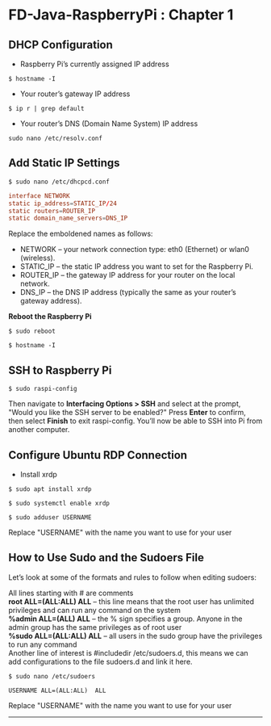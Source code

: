 # FD-Java-RaspberryPi : Chapter 1

## DHCP Configuration

* Raspberry Pi’s currently assigned IP address
```
$ hostname -I
```

* Your router’s gateway IP address
```
$ ip r | grep default
```

* Your router’s DNS (Domain Name System) IP address
```
sudo nano /etc/resolv.conf
```

## Add Static IP Settings
```
$ sudo nano /etc/dhcpcd.conf
```

```conf
interface NETWORK 
static ip_address=STATIC_IP/24
static routers=ROUTER_IP 
static domain_name_servers=DNS_IP
```

Replace the emboldened names as follows:
* NETWORK – your network connection type: eth0 (Ethernet) or wlan0 (wireless).
* STATIC_IP – the static IP address you want to set for the Raspberry Pi.
* ROUTER_IP – the gateway IP address for your router on the local network.
* DNS_IP – the DNS IP address (typically the same as your router’s gateway address).

<b>Reboot the Raspberry Pi</b>
```
$ sudo reboot

$ hostname -I
```

## SSH to Raspberry Pi

```
$ sudo raspi-config
```

Then navigate to <b>Interfacing Options > SSH</b> and select <b><Yes></b> at the prompt, "Would you like the SSH server to be enabled?" Press <b>Enter</b> to confirm, then select <b>Finish</b> to exit raspi-config. You’ll now be able to SSH into Pi from another computer.

## Configure Ubuntu RDP Connection

*  Install xrdp
```
$ sudo apt install xrdp

$ sudo systemctl enable xrdp
```

```
$ sudo adduser USERNAME
```
Replace "USERNAME" with the name you want to use for your user

## How to Use Sudo and the Sudoers File

<p>
Let’s look at some of the formats and rules to follow when editing sudoers:</br>
<div>
<tab>All lines starting with # are comments </br>
<tab><b>root ALL=(ALL:ALL) ALL</b> – this line means that the root user has unlimited privileges and can run any command on the system </br>
<tab><b> %admin ALL=(ALL) ALL</b> – the % sign specifies a group. Anyone in the admin group has the same privileges as of root user </br>
<tab> <b>%sudo   ALL=(ALL:ALL) ALL</b> – all users in the sudo group have the privileges to run any command
</div>
Another line of interest is #includedir /etc/sudoers.d, this means we can add configurations to the file sudoers.d and link it here.
</p>

```
$ sudo nano /etc/sudoers
```

```
USERNAME ALL=(ALL:ALL)  ALL
```
Replace "USERNAME" with the name you want to use for your user

---